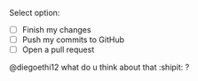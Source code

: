 Select option:

- [ ] Finish my changes
- [ ] Push my commits to GitHub
- [ ] Open a pull request

@diegoethi12 what do u think about that :shipit: ?
